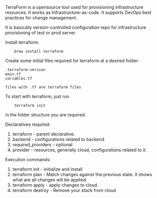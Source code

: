TerraForm is a opensource tool used for provisioning infrastructure resources. It works as Infrastructure-as-code. It supports DevOps best practices for change management.

It is basically version-controlled configuration repo for infrastructure provisioning of test or prod server.

Install terraform:

        brew install terraform

Create some initial files required for terraform at a desired folder:

    .terraform-version
    main.tf
    variables.tf

    files with .tf are terraform files

To start with terraform, just run

        terraform init
    
in the folder structure you are required.

Declaratives required:

1. terraform - parent declarative.
2. backend - configurations related to backend 
3. required_providers - optional
4. provider - resources, generally cloud, configurations related to it.

Execution commands:

1. terraform init - initialize and install
2. terraform plan - Match changes against the previous state. It shows what are all changes will be applied.
3. terraform apply - apply changes to cloud. 
4. terraform destroy - Remove your stack from cloud